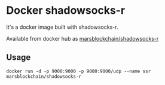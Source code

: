 # Docker shadowsocks-r

It's a docker image built with shadowsocks-r.

Available from docker hub as [marsblockchain/shadowsocks-r](https://hub.docker.com/r/marsblockchain/shadowsocks-r/)

## Usage

    docker run -d -p 9000:9000 -p 9000:9000/udp --name ssr marsblockchain/shadowsocks-r
